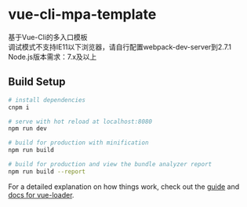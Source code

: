 # vue-cli-mpa-template
基于Vue-Cli的多入口模板<br>
调试模式不支持IE11以下浏览器，请自行配置webpack-dev-server到2.7.1<br>
Node.js版本需求：7.x及以上

## Build Setup

``` bash
# install dependencies
cnpm i

# serve with hot reload at localhost:8080
npm run dev

# build for production with minification
npm run build

# build for production and view the bundle analyzer report
npm run build --report
```

For a detailed explanation on how things work, check out the [guide](http://vuejs-templates.github.io/webpack/) and [docs for vue-loader](http://vuejs.github.io/vue-loader).
